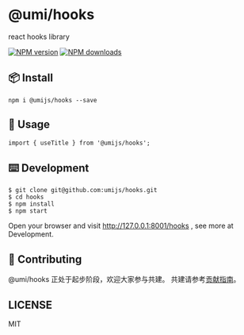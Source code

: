# @umi/hooks

react hooks library

[![NPM version][image-1]][1] [![NPM downloads][image-2]][2]


## 📦 Install

```
npm i @umijs/hooks --save
```

## 🔨 Usage

```
import { useTitle } from '@umijs/hooks';
```

## ⌨️ Development

```
$ git clone git@github.com:umijs/hooks.git
$ cd hooks
$ npm install
$ npm start
```
Open your browser and visit http://127.0.0.1:8001/hooks , see more at Development.

## 🤝 Contributing

@umi/hooks 正处于起步阶段，欢迎大家参与共建。
共建请参考[贡献指南](CONTRIBUTING.MD)。

## LICENSE

MIT


[1]:	https://www.npmjs.com/package/@umijs/hooks
[2]:	https://npmjs.org/package/@umijs/hooks

[image-1]:	https://img.shields.io/npm/v/@umijs/hooks.svg?style=flat
[image-2]:	https://img.shields.io/npm/dm/@umijs/hooks.svg?style=flat